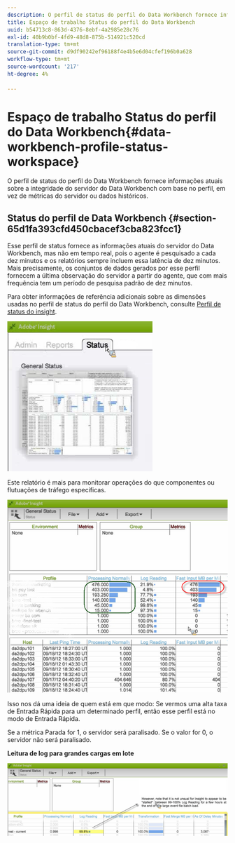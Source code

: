 ```yaml
---
description: O perfil de status do perfil do Data Workbench fornece informações atuais sobre a integridade do servidor do Data Workbench com base no perfil, em vez de métricas do servidor ou dados históricos.
title: Espaço de trabalho Status do perfil do Data Workbench
uuid: b54713c8-863d-4376-8ebf-4a2985e28c76
exl-id: 40b9b0bf-4fd9-48d8-875b-514921c520cd
translation-type: tm+mt
source-git-commit: d9df90242ef96188f4e4b5e6d04cfef196b0a628
workflow-type: tm+mt
source-wordcount: '217'
ht-degree: 4%

---
```


# Espaço de trabalho Status do perfil do Data Workbench{#data-workbench-profile-status-workspace}

O perfil de status do perfil do Data Workbench fornece informações atuais sobre a integridade do servidor do Data Workbench com base no perfil, em vez de métricas do servidor ou dados históricos.

## Status do perfil de Data Workbench {#section-65d1fa393cfd450cbacef3cba823fcc1}

Esse perfil de status fornece as informações atuais do servidor do Data Workbench, mas não em tempo real, pois o agente é pesquisado a cada dez minutos e os relatórios sempre incluem essa latência de dez minutos. Mais precisamente, os conjuntos de dados gerados por esse perfil fornecem a última observação do servidor a partir do agente, que com mais frequência tem um período de pesquisa padrão de dez minutos.

Para obter informações de referência adicionais sobre as dimensões usadas no perfil de status do perfil do Data Workbench, consulte [Perfil de status do insight](../../../home/monitoring-installation/monitoring-profiles/monitoring-profile-using.md#concept-d4cd7da41c8a42bab4aea25418264e64).

![](assets/Status_General_Status.png)

Este relatório é mais para monitorar operações do que componentes ou flutuações de tráfego específicas.

![](assets/Status_General_page.png)

Isso nos dá uma ideia de quem está em que modo: Se vermos uma alta taxa de Entrada Rápida para um determinado perfil, então esse perfil está no modo de Entrada Rápida.

Se a métrica Parada for 1, o servidor será paralisado. Se o valor for 0, o servidor não será paralisado.

**Leitura de log para grandes cargas em lote**

![](assets/Status_General_stalled_log.png)
